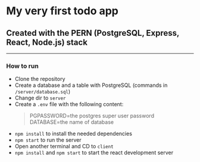 # My very first todo app 
## Created with the PERN (PostgreSQL, Express, React, Node.js) stack
______________

### How to run

- Clone the repository
- Create a database and a table with PostgreSQL (commands in `/server/database.sql`)
- Change dir to `server`
- Create a `.env` file with the following content:
    > PGPASSWORD=the postgres super user password  
    > DATABASE=the name of database
- `npm install` to install the needed dependencies
- `npm start` to run the server
- Open another terminal and CD to `client`
- `npm install` and `npm start` to start the react development server
